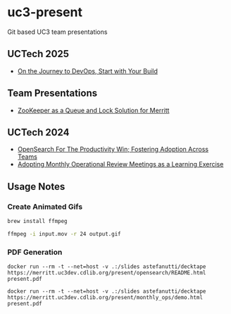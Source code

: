 # uc3-present
Git based UC3 team presentations

## UCTech 2025
- [On the Journey to DevOps, Start with Your Build](https://merritt.uc3dev.cdlib.org/present/devops_build/README.html)

## Team Presentations
- [ZooKeeper as a Queue and Lock Solution for Merritt](https://merritt.uc3dev.cdlib.org/present/zk/zk.html)

## UCTech 2024
- [OpenSearch For The Productivity Win; Fostering Adoption Across Teams](https://merritt.uc3dev.cdlib.org/present/opensearch/README.html)
- [Adopting Monthly Operational Review Meetings as a Learning Exercise](https://merritt.uc3dev.cdlib.org/present/monthly_ops/demo.html)

## Usage Notes

### Create Animated Gifs
```bash
brew install ffmpeg

ffmpeg -i input.mov -r 24 output.gif
```

### PDF Generation

```
docker run --rm -t --net=host -v .:/slides astefanutti/decktape https://merritt.uc3dev.cdlib.org/present/opensearch/README.html present.pdf
```

```
docker run --rm -t --net=host -v .:/slides astefanutti/decktape https://merritt.uc3dev.cdlib.org/present/monthly_ops/demo.html present.pdf
```
